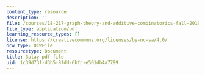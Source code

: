 ```yaml
---
content_type: resource
description: ''
file: /courses/18-217-graph-theory-and-additive-combinatorics-fall-2019/1c39d73fd3b58fdd6bfce501db4a7799_3IxWLibV_tU.pdf
file_type: application/pdf
learning_resource_types: []
license: https://creativecommons.org/licenses/by-nc-sa/4.0/
ocw_type: OCWFile
resourcetype: Document
title: 3play pdf file
uid: 1c39d73f-d3b5-8fdd-6bfc-e501db4a7799
---
```

